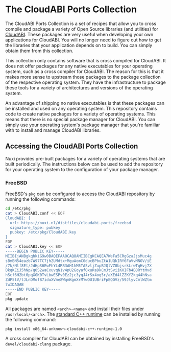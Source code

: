 # The CloudABI Ports Collection

The CloudABI Ports Collection is a set of recipes that allow you to
cross compile and package a variety of Open Source libraries (and
utilities) for [CloudABI](https://github.com/NuxiNL/cloudlibc). These
packages are very useful when developing your own applications for
CloudABI. You will no longer need to figure out how to get the libraries
that your application depends on to build. You can simply obtain them
from this collection.

This collection only contains software that is cross compiled for
CloudABI. It does not offer packages for any native executables for your
operating system, such as a cross compiler for CloudABI. The reason for
this is that it makes more sense to upstream those packages to the
package collection of the respective operating system. They have the
infrastructure to package these tools for a variety of architectures and
versions of the operating system.

An advantage of shipping no native executables is that these packages
can be installed and used on any operating system. This repository
contains code to create native packages for a variety of operating
systems. This means that there is no special package manager for
CloudABI. You can simply use your operating system's package manager
that you're familiar with to install and manage CloudABI libraries.

## Accessing the CloudABI Ports Collection

Nuxi provides pre-built packages for a variety of operating systems that
are built periodically. The instructions below can be used to add the
repository for your operating system to the configuration of your
package manager.

### FreeBSD

FreeBSD's `pkg` can be configured to access the CloudABI repository by
running the following commands:

```sh
cd /etc/pkg
cat > CloudABI.conf << EOF
CloudABI: {
  url: https://nuxi.nl/distfiles/cloudabi-ports/freebsd
  signature_type: pubkey
  pubkey: /etc/pkg/CloudABI.key
}
EOF
cat > CloudABI.key << EOF
-----BEGIN PUBLIC KEY-----
MIIBIjANBgkqhkiG9w0BAQEFAAOCAQ8AMIIBCgKCAQEA7WeFa5CRgGzaJjsMuc4g
sBmBN54eazb7W97TC7jhZUMdtx+MguAomC0ducBPbuZtW1UQkIRY6FaVvMNOV/iE
/7k/Nlf8Et/JdHpS6EwFhYL4RB3AH1hM5TASvljZupBJQlVZ0bjsrkLrwTqHvj7X
BkqKEiJ5hNp/qOS2waCxuvqN1v4pU2Goyaf0xuRa9kCmJtSviiKXIFb4B8RYtMvd
hScf6H2bt0pqXGK0TvLbwESPv0Ez2jc3yqJ4rSx4oq5r/aXEd4lZZKYZkq44hNsa
ZdP5tV/tJLnDMof87iduXVme8WqmKgmXrMYwDU1UBriFpEQOVz/59JlyvCmlWZtm
7wIDAQAB
-----END PUBLIC KEY-----
EOF
pkg update
```

All packages are named `<arch>-<name>` and install their files under
`/usr/local/<arch>`. The
[standard C++ runtime](https://github.com/NuxiNL/cloudabi-ports/blob/master/packages/c%2B%2B-runtime/BUILD)
can be installed by running the following command:

```sh
pkg install x86_64-unknown-cloudabi-c++-runtime-1.0
```

A cross compiler for CloudABI can be obtained by installing FreeBSD's
`devel/cloudabi-clang` package.
